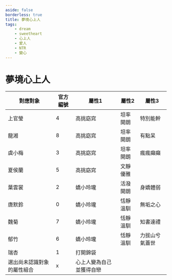 ```yaml
---
aside: false
borderless: true
title: 夢境心上人
tags:
    - dream
    - sweetheart
    - 心上人
    - 愛人
    - NTR
    - 變心
---
```


# 夢境心上人

<table>
    <thead>
        <tr>
            <th>對應對象</th>
            <th>官方編號</th>
            <th>屬性1</th>
            <th>屬性2</th>
            <th>屬性3</th>
        </tr>
    </thead>
    <tbody>
        <tr>
            <td><Girl4Icon :size="`medium`">上官瑩</Girl4Icon></td>
            <td>4</td>
            <td>高挑窈窕</td>
            <td>坦率開朗</td>
            <td>特別能幹</td>
        </tr>
        <tr>
            <td><Girl8Icon :size="`medium`">龍湘</Girl8Icon></td>
            <td>8</td>
            <td>高挑窈窕</td>
            <td>坦率開朗</td>
            <td>有點呆</td>
        </tr>
        <tr>
            <td><Girl3Icon :size="`medium`">虞小梅</Girl3Icon></td>
            <td>3</td>
            <td>高挑窈窕</td>
            <td>坦率開朗</td>
            <td>瘋瘋癲癲</td>
        </tr>
        <tr>
            <td><Girl5Icon :size="`medium`">夏侯蘭</Girl5Icon></td>
            <td>5</td>
            <td>高挑窈窕</td>
            <td>文靜優雅</td>
            <td></td>
        </tr>
        <tr>
            <td><Girl2Icon :size="`medium`">葉雲裳</Girl2Icon></td>
            <td>2</td>
            <td>嬌小玲瓏</td>
            <td>活潑開朗</td>
            <td>身嬌體弱</td>
        </tr>
        <tr>
            <td><Girl0Icon :size="`medium`">唐默鈴</Girl0Icon></td>
            <td>0</td>
            <td>嬌小玲瓏</td>
            <td>恬靜溫馴</td>
            <td>無垢之心</td>
        </tr>
        <tr>
            <td><Girl7Icon :size="`medium`">魏菊</Girl7Icon></td>
            <td>7</td>
            <td>嬌小玲瓏</td>
            <td>恬靜溫馴</td>
            <td>知書達禮</td>
        </tr>
        <tr>
            <td><Girl6Icon :size="`medium`">郁竹</Girl6Icon></td>
            <td>6</td>
            <td>嬌小玲瓏</td>
            <td>恬靜溫馴</td>
            <td>力拔山兮氣蓋世</td>
        </tr>
        <tr>
            <td><Girl1Icon :size="`medium`">瑞杏</Girl1Icon></td>
            <td>1</td>
            <td>打開錦袋</td>
            <td></td>
            <td></td>
        </tr>
        <tr>
            <td>選出尚未認識對象的屬性組合</td>
            <td>x</td>
            <td>心上人變為自己並獲得自戀</td>
            <td></td>
            <td></td>
        </tr>
    </tbody>
</table>
